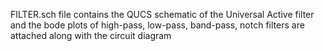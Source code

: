 FILTER.sch file contains the QUCS schematic of the Universal Active filter and the bode plots of high-pass, low-pass, band-pass, notch filters are attached along with the circuit diagram
